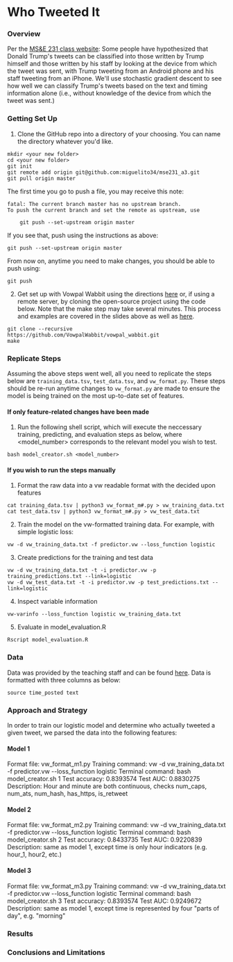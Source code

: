 # Who Tweeted It

### Overview
Per the [MS&E 231 class website](https://5harad.com/mse231/#hw3): Some people have hypothesized that Donald Trump's tweets can be classified into those written by Trump himself and those written by his staff by looking at the device from which the tweet was sent, with Trump tweeting from an Android phone and his staff tweeting from an iPhone. We'll use stochastic gradient descent to see how well we can classify Trump's tweets based on the text and timing information alone (i.e., without knowledge of the device from which the tweet was sent.)

### Getting Set Up
1. Clone the GitHub repo into a directory of your choosing. You can name the directory whatever you'd like.
```
mkdir <your new folder>
cd <your new folder>
git init
git remote add origin git@github.com:miguelito34/mse231_a3.git
git pull origin master
```

The first time you go to push a file, you may receive this note:
```
fatal: The current branch master has no upstream branch.
To push the current branch and set the remote as upstream, use

    git push --set-upstream origin master
```

If you see that, push using the instructions as above:
```
git push --set-upstream origin master
```

From now on, anytime you need to make changes, you should be able to push using:
```
git push
```

2. Get set up with Vowpal Wabbit using the directions [here](https://docs.google.com/presentation/d/1OTrzdWq1WIGCayPYzANng3hb9FDALtBmJS8hBwPA5To/edit#slide=id.g26dc8f6064_0_0) or, if using a remote server, by cloning the open-source project using the code below. Note that the make step may take several minutes. This process and examples are covered in the slides above as well as [here](https://vowpalwabbit.org/tutorials.html).
```
git clone --recursive https://github.com/VowpalWabbit/vowpal_wabbit.git
make
```

### Replicate Steps
Assuming the above steps went well, all you need to replicate the steps below are `training_data.tsv`, `test_data.tsv`, and `vw_format.py`. These steps should be re-run anytime changes to `vw_format.py` are made to ensure the model is being trained on the most up-to-date set of features.

#### If only feature-related changes have been made
1. Run the following shell script, which will execute the neccessary training, predicting, and evaluation steps as below, where <model_number> corresponds to the relevant model you wish to test.
```
bash model_creator.sh <model_number>
```

#### If you wish to run the steps manually
1. Format the raw data into a vw readable format with the decided upon features
```
cat training_data.tsv | python3 vw_format_m#.py > vw_training_data.txt
cat test_data.tsv | python3 vw_format_m#.py > vw_test_data.txt
```

2. Train the model on the vw-formatted training data. For example, with simple logistic loss:
```
vw -d vw_training_data.txt -f predictor.vw --loss_function logistic
```

3. Create predictions for the training and test data
```
vw -d vw_training_data.txt -t -i predictor.vw -p training_predictions.txt --link=logistic
vw -d vw_test_data.txt -t -i predictor.vw -p test_predictions.txt --link=logistic
```

4. Inspect variable information
```
vw-varinfo --loss_function logistic vw_training_data.txt
```

5. Evaluate in model_evaluation.R
```
Rscript model_evaluation.R
```

### Data
Data was provided by the teaching staff and can be found [here](https://5harad.com/mse231/assets/trump_data.tsv). Data is formatted with three columns as below:
```
source time_posted text
```

### Approach and Strategy
In order to train our logistic model and determine who actually tweeted a given tweet, we parsed the data into the following features:

#### Model 1
Format file: vw_format_m1.py
Training command: vw -d vw_training_data.txt -f predictor.vw --loss_function logistic
Terminal command: bash model_creator.sh 1
Test accuracy: 0.8393574
Test AUC: 0.8830275
Description: Hour and minute are both continuous, checks num_caps, num_ats, num_hash, has_https, is_retweet

#### Model 2
Format file: vw_format_m2.py
Training command: vw -d vw_training_data.txt -f predictor.vw --loss_function logistic
Terminal command: bash model_creator.sh 2
Test accuracy: 0.8433735
Test AUC: 0.9220839
Description: same as model 1, except time is only hour indicators (e.g. hour_1, hour2, etc.)

#### Model 3
Format file: vw_format_m3.py
Training command: vw -d vw_training_data.txt -f predictor.vw --loss_function logistic
Terminal command: bash model_creator.sh 3
Test accuracy: 0.8393574
Test AUC: 0.9249672
Description: same as model 1, except time is represented by four "parts of day", e.g. "morning" 

### Results

### Conclusions and Limitations
